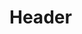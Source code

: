 <!-- TITLE: Service Provider Setup -->
<!-- SUBTITLE: A quick summary of Service Provider Setup -->

# Header
